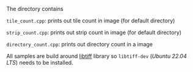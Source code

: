 The directory contains

`tile_count.cpp`: prints out tile count in image (for default directory)

`strip_count.cpp`: prints out strip count in image (for default directory)

`directory_count.cpp`: prints out directory count in a image

All samples are build around [libtiff](http://www.libtiff.org/) library so `libtiff-dev` (*Ubuntu 22.04 LTS*) needs to be installed.
